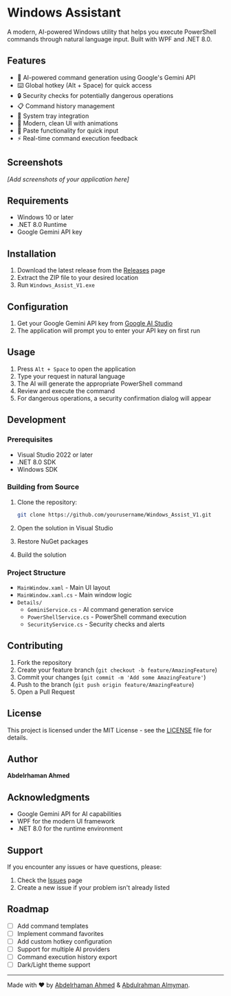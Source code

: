 # Windows Assistant

A modern, AI-powered Windows utility that helps you execute PowerShell commands through natural language input. Built with WPF and .NET 8.0.

## Features

- 🤖 AI-powered command generation using Google's Gemini API
- ⌨️ Global hotkey (Alt + Space) for quick access
- 🔒 Security checks for potentially dangerous operations
- 📋 Command history management
- 🎯 System tray integration
- 🎨 Modern, clean UI with animations
- 📝 Paste functionality for quick input
- ⚡ Real-time command execution feedback

## Screenshots

*[Add screenshots of your application here]*

## Requirements

- Windows 10 or later
- .NET 8.0 Runtime
- Google Gemini API key

## Installation

1. Download the latest release from the [Releases](https://github.com/yourusername/Windows_Assist_V1/releases) page
2. Extract the ZIP file to your desired location
3. Run `Windows_Assist_V1.exe`

## Configuration

1. Get your Google Gemini API key from [Google AI Studio](https://makersuite.google.com/app/apikey)
2. The application will prompt you to enter your API key on first run

## Usage

1. Press `Alt + Space` to open the application
2. Type your request in natural language
3. The AI will generate the appropriate PowerShell command
4. Review and execute the command
5. For dangerous operations, a security confirmation dialog will appear

## Development

### Prerequisites

- Visual Studio 2022 or later
- .NET 8.0 SDK
- Windows SDK

### Building from Source

1. Clone the repository:
   ```bash
   git clone https://github.com/yourusername/Windows_Assist_V1.git
   ```

2. Open the solution in Visual Studio

3. Restore NuGet packages

4. Build the solution

### Project Structure

- `MainWindow.xaml` - Main UI layout
- `MainWindow.xaml.cs` - Main window logic
- `Details/`
  - `GeminiService.cs` - AI command generation service
  - `PowerShellService.cs` - PowerShell command execution
  - `SecurityService.cs` - Security checks and alerts

## Contributing

1. Fork the repository
2. Create your feature branch (`git checkout -b feature/AmazingFeature`)
3. Commit your changes (`git commit -m 'Add some AmazingFeature'`)
4. Push to the branch (`git push origin feature/AmazingFeature`)
5. Open a Pull Request

## License

This project is licensed under the MIT License - see the [LICENSE](LICENSE) file for details.

## Author

**Abdelrhaman Ahmed**

## Acknowledgments

- Google Gemini API for AI capabilities
- WPF for the modern UI framework
- .NET 8.0 for the runtime environment

## Support

If you encounter any issues or have questions, please:
1. Check the [Issues](https://github.com/yourusername/Windows_Assist_V1/issues) page
2. Create a new issue if your problem isn't already listed

## Roadmap

- [ ] Add command templates
- [ ] Implement command favorites
- [ ] Add custom hotkey configuration
- [ ] Support for multiple AI providers
- [ ] Command execution history export
- [ ] Dark/Light theme support

---

Made with ❤️ by [Abdelrhaman Ahmed](https://github.com/AbdelrahmanA7mad) & [Abdulrahman Almyman](https://github.com/PYTHON01100100).
